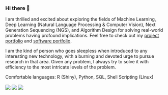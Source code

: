 ### Hi there 👋



I am thrilled and excited about exploring the fields of Machine Learning, Deep Learning (Natural Language Processing & Computer Vision), Next Generation Sequencing (NGS), and Algorithm Design for solving real-world problems having profound implications.  Feel free to check out my [project portfolio](https://luchaoqi.com/projects/) and [software portfolio](https://luchaoqi.com/software/).



I am the kind of person who goes sleepless when introduced to any interesting new technology, with a burning and devoted urge to pursue research in that area. Given any problem, I always try to solve it with efficiency to the most intricate levels of the problem.



Comfortable languages: R (Shiny), Python, SQL, Shell Scripting (Linux)



<a>
  <img align="center" src="https://wakatime.com/share/@luchaoqi/0828307c-ea09-4c7b-ab68-354342f12102.svg" /></a>

<a>
  <img align="center" src="https://github-readme-stats.vercel.app/api/wakatime?username=luchaoqi" /></a><a>
  <img align="center" src="https://github-readme-stats.vercel.app/api/top-langs/?username=luchaoqi&layout=compact" /></a>




